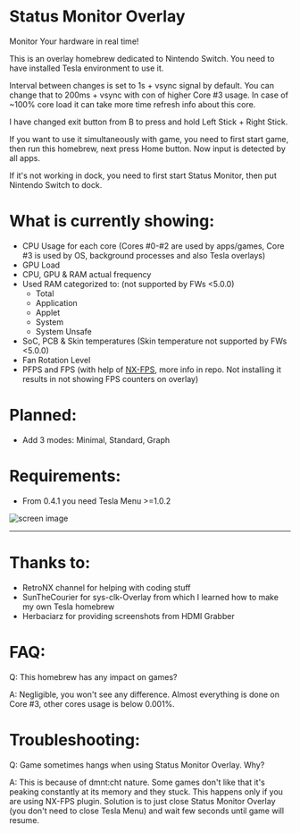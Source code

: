 # Status Monitor Overlay
Monitor Your hardware in real time!

This is an overlay homebrew dedicated to Nintendo Switch.
You need to have installed Tesla environment to use it.

Interval between changes is set to 1s + vsync signal by default. You can change that to 200ms + vsync with con of higher Core #3 usage. In case of ~100% core load it can take more time refresh info about this core.

I have changed exit button from B to press and hold Left Stick + Right Stick.

If you want to use it simultaneously with game, you need to first start game, then run this homebrew, next press Home button. Now input is detected by all apps.

If it's not working in dock, you need to first start Status Monitor, then put Nintendo Switch to dock.

# What is currently showing:
- CPU Usage for each core (Cores #0-#2 are used by apps/games, Core #3 is used by OS, background processes and also Tesla overlays)
- GPU Load
- CPU, GPU & RAM actual frequency
- Used RAM categorized to: (not supported by FWs <5.0.0)
  - Total
  - Application
  - Applet
  - System
  - System Unsafe
- SoC, PCB & Skin temperatures (Skin temperature not supported by FWs <5.0.0)
- Fan Rotation Level
- PFPS and FPS (with help of [NX-FPS](https://github.com/masagrator/NX-FPS), more info in repo. Not installing it results in not showing FPS counters on overlay)

# Planned:
- Add 3 modes: Minimal, Standard, Graph

# Requirements:
- From 0.4.1 you need Tesla Menu >=1.0.2


![screen image](https://github.com/masagrator/Status-Monitor-Overlay/blob/master/docs/screen.jpg?raw=true)

---

# Thanks to:
- RetroNX channel for helping with coding stuff
- SunTheCourier for sys-clk-Overlay from which I learned how to make my own Tesla homebrew
- Herbaciarz for providing screenshots from HDMI Grabber

# FAQ:
Q: This homebrew has any impact on games?

A: Negligible, you won't see any difference. Almost everything is done on Core #3, other cores usage is below 0.001%.

# Troubleshooting:

Q: Game sometimes hangs when using Status Monitor Overlay. Why?

A: This is because of dmnt:cht nature. Some games don't like that it's peaking constantly at its memory and they stuck. This happens only if you are using NX-FPS plugin. Solution is to just close Status Monitor Overlay (you don't need to close Tesla Menu) and wait few seconds until game will resume.
